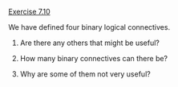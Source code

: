 [Exercise 7.10](ex_10/)

We have defined four binary logical connectives.

1.  Are there any others that might be useful?

2.  How many binary connectives can there be?

3.  Why are some of them not very useful?
